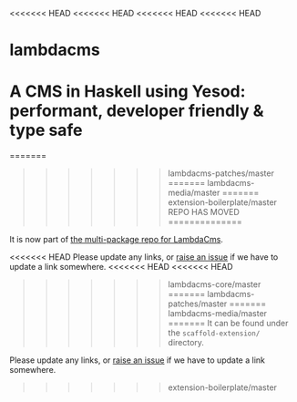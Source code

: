 <<<<<<< HEAD
<<<<<<< HEAD
<<<<<<< HEAD
<<<<<<< HEAD
# lambdacms
A CMS in Haskell using Yesod: performant, developer friendly &amp; type safe
=======
=======
>>>>>>> lambdacms-patches/master
=======
>>>>>>> lambdacms-media/master
=======
>>>>>>> extension-boilerplate/master
REPO HAS MOVED
==============

It is now part of
[the multi-package repo for LambdaCms](https://github.org/lambdacms/lambdacms).

<<<<<<< HEAD
Please update any links, or
[raise an issue](https://github.org/lambdacms/lambdacms/issues)
if we have to update a link somewhere.
<<<<<<< HEAD
<<<<<<< HEAD
>>>>>>> lambdacms-core/master
=======
>>>>>>> lambdacms-patches/master
=======
>>>>>>> lambdacms-media/master
=======
It can be found under the `scaffold-extension/` directory.

Please update any links, or
[raise an issue](https://github.org/lambdacms/lambdacms/issues)
if we have to update a link somewhere.
>>>>>>> extension-boilerplate/master
